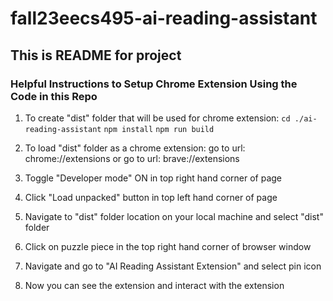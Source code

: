 # fall23eecs495-ai-reading-assistant

## This is README for project

<h3>Helpful Instructions to Setup Chrome Extension Using the Code in this Repo</h3>

1) To create "dist" folder that will be used for chrome extension:
```cd ./ai-reading-assistant```
```npm install```
```npm run build```

2) To load "dist" folder as a chrome extension:
go to url: chrome://extensions
or 
go to url: brave://extensions

3) Toggle "Developer mode" ON in top right hand corner of page

4) Click "Load unpacked" button in top left hand corner of page

5) Navigate to "dist" folder location on your local machine and select "dist" folder

6) Click on puzzle piece in the top right hand corner of browser window

7) Navigate and go to "AI Reading Assistant Extension" and select pin icon

8) Now you can see the extension and interact with the extension
